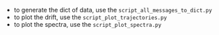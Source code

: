 - to generate the dict of data, use the ```script_all_messages_to_dict.py```
- to plot the drift, use the ```script_plot_trajectories.py```
- to plot the spectra, use the ```script_plot_spectra.py```
